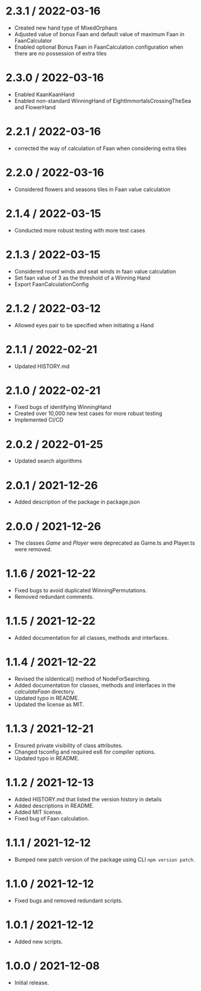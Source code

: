 2.3.1 / 2022-03-16
==================

  * Created new hand type of MixedOrphans
  * Adjusted value of bonus Faan and default value of maximum Faan in FaanCalculator
  * Enabled optional Bonus Faan in FaanCalculation configuration when there are no possession of extra tiles

2.3.0 / 2022-03-16
==================

  * Enabled KaanKaanHand
  * Enabled non-standard WinningHand of EightImmortalsCrossingTheSea and FlowerHand

2.2.1 / 2022-03-16
==================

  * corrected the way of calculation of Faan when considering extra tiles

2.2.0 / 2022-03-16
==================

  * Considered flowers and seasons tiles in Faan value calculation

2.1.4 / 2022-03-15
==================

  * Conducted more robust testing with more test cases

2.1.3 / 2022-03-15
==================

  * Considered round winds and seat winds in faan value calculation
  * Set faan value of 3 as the threshold of a Winning Hand
  * Export FaanCalculationConfig

2.1.2 / 2022-03-12
==================

  * Allowed eyes pair to be specified when initiating a Hand

2.1.1 / 2022-02-21
==================

  * Updated HISTORY.md

2.1.0 / 2022-02-21
==================

  * Fixed bugs of identifying WinningHand
  * Created over 10,000 new test cases for more robust testing
  * Implemented CI/CD

2.0.2 / 2022-01-25
==================

  * Updated search algorithms

2.0.1 / 2021-12-26
==================

  * Added description of the package in package.json

2.0.0 / 2021-12-26
==================

  * The classes *Game* and *Player* were deprecated as Game.ts and Player.ts were removed.

1.1.6 / 2021-12-22
==================

  * Fixed bugs to avoid duplicated WinningPermutations.
  * Removed redundant comments.

1.1.5 / 2021-12-22
==================

  * Added documentation for all classes, methods and interfaces.

1.1.4 / 2021-12-22
==================

  * Revised the isIdentical() method of NodeForSearching.
  * Added documentation for classes, methods and interfaces in the *calculateFaan* directory.
  * Updated typo in README.
  * Updated the license as MIT.

1.1.3 / 2021-12-21
==================

  * Ensured private visibility of class attributes.
  * Changed tsconfig and required es6 for compiler options.
  * Updated typo in README.

1.1.2 / 2021-12-13
==================

  * Added HISTORY.md that listed the version history in details
  * Added descriptions in README.
  * Added MIT license.
  * Fixed bug of Faan calculation.

1.1.1 / 2021-12-12
==================

  * Bumped new patch version of the package using CLI ```npm version patch```.

1.1.0 / 2021-12-12
==================

  * Fixed bugs and removed redundant scripts.

1.0.1 / 2021-12-12
==================

  * Added new scripts.

1.0.0 / 2021-12-08
==================

  * Initial release.

